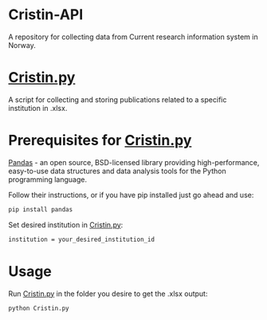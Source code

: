 # Cristin-API
A repository for collecting data from Current research information system in Norway.

# [Cristin.py](https://github.com/marhaasa/Cristin-API/blob/master/Cristin.py)
A script for collecting and storing publications related to a specific institution in .xlsx.

# Prerequisites for [Cristin.py](https://github.com/marhaasa/Cristin-API/blob/master/Cristin.py)
[Pandas](https://pandas.pydata.org/docs/getting_started/index.html) - an open source, BSD-licensed library providing high-performance, easy-to-use data structures and data analysis tools for the Python programming language.

Follow their instructions, or if you have pip installed just go ahead and use:

```bash
pip install pandas
```

Set desired institution in [Cristin.py](https://github.com/marhaasa/Cristin-API/blob/master/Cristin.py):

```bash
institution = your_desired_institution_id
```

# Usage

Run [Cristin.py](https://github.com/marhaasa/Cristin-API/blob/master/Cristin.py) in the folder you desire to get the .xlsx output:

```bash
python Cristin.py
```